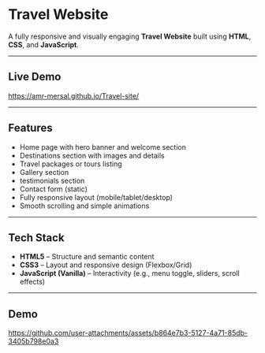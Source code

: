 #  Travel Website

A fully responsive and visually engaging **Travel Website** built using **HTML**, **CSS**, and **JavaScript**. 

---

##  Live Demo

https://amr-mersal.github.io/Travel-site/

---

##  Features

-  Home page with hero banner and welcome section
-  Destinations section with images and details
- Travel packages or tours listing
-  Gallery section
-  testimonials section
-  Contact form (static)
-  Fully responsive layout (mobile/tablet/desktop)
-  Smooth scrolling and simple animations

---

##  Tech Stack

- **HTML5** – Structure and semantic content
- **CSS3** – Layout and responsive design (Flexbox/Grid)
- **JavaScript (Vanilla)** – Interactivity (e.g., menu toggle, sliders, scroll effects)

---

## Demo 


https://github.com/user-attachments/assets/b864e7b3-5127-4a71-85db-3405b798e0a3



